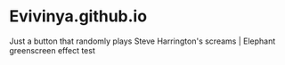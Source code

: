 # Evivinya.github.io
Just a button that randomly plays Steve Harrington's screams | Elephant greenscreen effect
test
